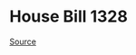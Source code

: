 # House Bill 1328

[Source](http://lawfilesext.leg.wa.gov/biennium/2021-22/Xml/Bills/House%20Bills/1328.xml)